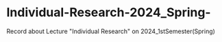 # Individual-Research-2024_Spring-
Record about Lecture "Individual Research" on 2024_1stSemester(Spring)
